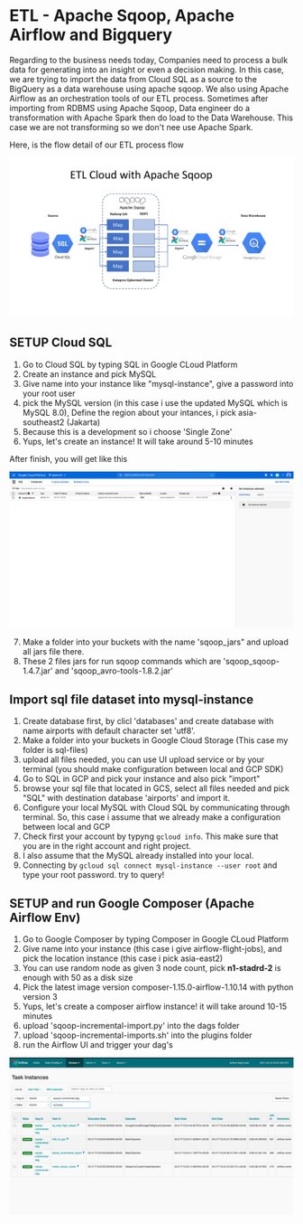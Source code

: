 # ETL - Apache Sqoop, Apache Airflow and Bigquery

Regarding to the business needs today, Companies need to process a bulk data for generating into an insight or even a decision making. In this case, we are trying to import the data from Cloud SQL as a source to the BigQuery as a data warehouse using apache sqoop.
We also using Apache Airflow as an orchestration tools of our ETL process. Sometimes after importing from RDBMS using Apache Sqoop, Data engineer do a transformation with Apache Spark then do load to the Data Warehouse. This case we are not transforming so we don't nee use Apache Spark.

Here, is the flow detail of our ETL process flow

![alt text](https://github.com/rauldatascience/apache-sqoop-dag-cluster/blob/main/figure-resource/sqoop-job.jpg?raw=true)

## SETUP Cloud SQL

1. Go to Cloud SQL by typing SQL in Google CLoud Platform
2. Create an instance and pick MySQL
3. Give name into your instance like "mysql-instance", give a password into your root user
4. pick the MySQL version (in this case i use the updated MySQL which is MySQL 8.0), Define the region about your intances, i pick asia-southeast2 (Jakarta)
5. Because this is a development so i choose 'Single Zone'
6. Yups, let's create an instance! It will take around 5-10 minutes

After finish, you will get like this

![alt text](https://github.com/rauldatascience/apache-sqoop-dag-cluster/blob/main/figure-resource/MySQL-instances.png?raw=true)

7. Make a folder into your buckets with the name 'sqoop_jars" and upload all jars file there. 
8. These 2 files jars for run sqoop commands which are 'sqoop_sqoop-1.4.7.jar' and 'sqoop_avro-tools-1.8.2.jar'

## Import sql file dataset into mysql-instance

1. Create database first, by clicl 'databases' and create database with name airports with default character set 'utf8'.  
2. Make a folder into your buckets in Google Cloud Storage (This case my folder is sql-files)
3. upload all files needed, you can use UI upload service or by your terminal (you should make configuration between local and GCP SDK)
4. Go to SQL in GCP and pick your instance and also pick "import"
5. browse your sql file that located in GCS, select all files needed and pick "SQL" with destination database 'airports' and import it.
6. Configure your local MySQL with Cloud SQL by communicating through terminal. So, this case i assume that we already make a configuration between local and GCP
7. Check first your account by typyng ```gcloud info```. This make sure that you are in the right account and right project.
8. I also assume that the MySQL already installed into your local.
9. Connecting by ```gcloud sql connect mysql-instance --user root``` and type your root password. try to query!

## SETUP and run Google Composer (Apache Airflow Env)

1. Go to Google Composer by typing Composer in Google CLoud Platform
2. Give name into your instance (this case i give airflow-flight-jobs), and pick the location instance (this case i pick asia-east2)
3. You can use random node as given 3 node count, pick **n1-stadrd-2** is enough with 50 as a disk size
4. Pick the latest image version composer-1.15.0-airflow-1.10.14 with python version 3
5. Yups, let's create a composer airflow instance! it will take around 10-15 minutes
6. upload 'sqoop-incremental-import.py' into the dags folder 
7. upload 'sqoop-incremental-imports.sh' into the plugins folder
8. run the Airflow UI and trigger your dag's

![alt text](https://github.com/rauldatascience/apache-sqoop-dag-cluster/blob/main/figure-resource/success-dags.png?raw=true)
